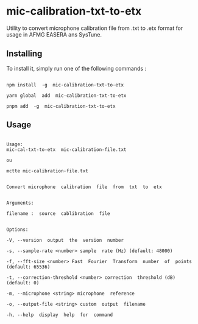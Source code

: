 
# mic-calibration-txt-to-etx

  

Utility to convert microphone calibration file from .txt to .etx format for usage in AFMG EASERA ans SysTune.

  
  

## Installing

  

To install it, simply run one of the following commands :

```shell

npm install  -g  mic-calibration-txt-to-etx

yarn global  add  mic-calibration-txt-to-etx

pnpm add  -g  mic-calibration-txt-to-etx

```

  
  

## Usage

```shell

Usage: 
mic-cal-txt-to-etx  mic-calibration-file.txt

ou

mctte mic-calibration-file.txt

  
Convert microphone  calibration  file  from  txt  to  etx


Arguments:

filename :  source  cablibration  file
  

Options:

-V, --version  output  the  version  number

-s, --sample-rate <number> sample  rate (Hz) (default: 48000)

-f, --fft-size <number> Fast  Fourier  Transform  number  of  points (default: 65536)

-t, --correction-threshold <number> correction  threshold (dB) (default: 0)

-m, --microphone <string> microphone  reference

-o, --output-file <string> custom  output  filename

-h, --help  display  help  for  command

```
